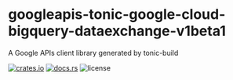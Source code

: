 # googleapis-tonic-google-cloud-bigquery-dataexchange-v1beta1

A Google APIs client library generated by tonic-build

[![crates.io](https://img.shields.io/crates/v/googleapis-tonic-google-cloud-bigquery-dataexchange-v1beta1)](https://crates.io/crates/googleapis-tonic-google-cloud-bigquery-dataexchange-v1beta1)
[![docs.rs](https://img.shields.io/docsrs/googleapis-tonic-google-cloud-bigquery-dataexchange-v1beta1)](https://docs.rs/googleapis-tonic-google-cloud-bigquery-dataexchange-v1beta1)
![license](https://img.shields.io/crates/l/googleapis-tonic-google-cloud-bigquery-dataexchange-v1beta1)
